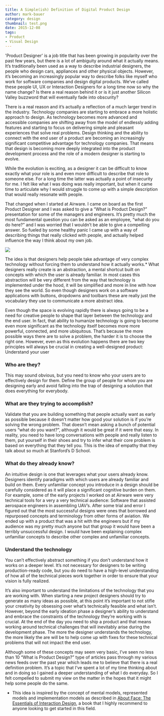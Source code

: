 ```yaml
---
title: A Simple(ish) Definition of Digital Product Design
author: mark-bauer
category: design
thumbnail: test.png
date: 2015-12-08
tags:
- Product
- Visual Design
---
```


'Product Designer' is a job title that has been growing in popularity over the past few years, but there is a lot of ambiguity around what it actually means. It’s traditionally been used as a way to describe industrial designers, the people who design cars, appliances and other physical objects. However, it’s becoming an increasingly popular way to describe folks like myself who work for software companies and design digital products. We’ve called these people UI, UX or Interaction Designers for a long time now so why the name change? Is there a real reason behind it or is it just another Silicon Valley buzzword that will eventually fade into obscurity?

There is a real reason and it’s actually a reflection of a much larger trend in the industry. Technology companies are starting to embrace a more holistic approach to design. As technology becomes more advanced and accessible companies are shifting away from the model of endlessly adding features and starting to focus on delivering simple and pleasant experiences that solve real problems. Design thinking and the ability to connect with the end user of a product are becoming an increasingly significant competitive advantage for technology companies. That means that design is becoming more deeply integrated into the product development process and the role of a modern designer is starting to evolve. 

While the evolution is exciting, as a designer it can be difficult to know exactly what your role is and even more difficult to describe that role to someone else. For a long time the latter was actually a point of insecurity for me. I felt like what I was doing was really important, but when it came time to articulate why I would struggle to come up with a simple description that would really resonate with people. 

That changed when I started at Airware. I came on board as the first Product Designer and I was asked to give a “What is Product Design?” presentation for some of the managers and engineers. It’s pretty much the most fundamental question you can be asked as an employee, “what do you do here?” and I was worried that I wouldn’t be able to give a compelling answer. So fueled by some healthy panic I came up with a way of describing things that really clicked with people, and actually helped influence the way I think about my own job. 

![](/img/test.png)

The idea is that designers help people take advantage of very complex technology without forcing them to understand how it actually works.* What designers really create is an abstraction, a mental shortcut built on concepts with which the user is already familiar. In most cases this abstraction will be very different from the way that technology is implemented under the hood, it will be simplified and more in line with how they see the world. So even though designers work on a software applications with buttons, dropdowns and toolbars these are really just the vocabulary they use to communicate a more abstract idea.

Even though the space is evolving rapidly there is always going to be a need for creative people to shape that layer between the technology and the end user. In fact, that ability to humanize technology is going to become even more significant as the technology itself becomes more more powerful, connected, and more ubiquitous. That’s because the more possible ways there are to solve a problem, the harder it is to choose the right one. However, even as this evolution happens there are two key principles will always be crucial in creating a well-designed product:
Understand your user

### Who are they?
 This may sound obvious, but you need to know who your users are to effectively design for them. Define the group of people for whom you are designing early and avoid falling into the trap of designing a solution that does everything for everybody. 

### What are they trying to accomplish?
Validate that you are building something that people actually want as early as possible because it doesn’t matter how good your solution is if you’re solving the wrong problem. That doesn’t mean asking a bunch of potential users “what do you want?”, although it would be great if it were that easy. In reality, you need to have long conversations with people and really listen to them, put yourself in their shoes and try to infer what their core problem is based on everything that they tell you. This is the idea of empathy that they talk about so much at Stanford’s D School. 

### What do they already know? 
An intuitive design is one that leverages what your users already know. Designers identify paradigms with which users are already familiar and build on them. Every unfamiliar concept you introduce in a design should be carefully considered as it will place a significant cognitive burden on them. For example, some of the early projects I worked on at Airware were very technical tools for a very a very technical audience: Software that assisted aerospace engineers in assembling UAV’s. After some trial and error I figured out that the most successful designs were ones that borrowed and repurposed concepts and terminology from other forms of aviation. We ended up with a product that was a hit with the engineers but if my audience was my pretty much anyone but that group it would have been a terribly unsuccessful design. I would have been explaining complex unfamiliar concepts to describe other complex and unfamiliar concepts.


### Understand the technology

You can’t effectively abstract something if you don’t understand how it works on a deeper level. It’s not necessary for designers to be writing production-ready code, but you do need to have a high-level understanding of how all of the technical pieces work together in order to ensure that your vision is fully realized.

It’s also important to understand the limitations of the technology that you are working with. When starting a new project designers should try to generate as many ideas as possible, at this point it’s important to not stifle your creativity by obsessing over what’s technically feasible and what isn’t. However, beyond the early ideation phase a designer’s ability to understand and embrace the constraints of the technology they’re working with is crucial. At the end of the day you need to ship a product and that means working around technical challenges that will inevitably arise during the development phase. The more the designer understands the technology, the more likely the are will be to help come up with fixes for these technical problems that will not impact the end user. 

Although some of these concepts may seem very basic, I’ve seen no less than 10 “What is Product Design?” type of articles pass through my various news feeds over the past year which leads me to believe that there is a real definition problem. It’s a topic that I’ve spent a lot of my time thinking about and in doing so I gained a deeper understanding of what I do everyday. So I felt compelled to submit my view on the matter in the hopes that it might help some people do the same.


* This idea is inspired by the concept of mental models, represented models and implementation models as described in [About Face: The Essentials of Interaction Design](http://www.amazon.com/About-Face-Essentials-Interaction-Design/dp/0470084111), a book that I highly recommend to anyone looking to get started in this field.
